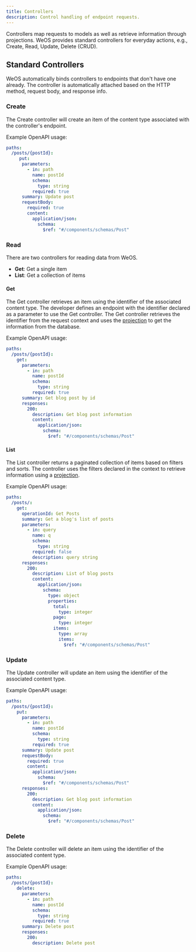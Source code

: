 ```yaml
---
title: Controllers
description: Control handling of endpoint requests.
---
```


[projections]: /docs/concepts/projections

Controllers map requests to models as well as retrieve information through projections. WeOS provides standard controllers for everyday actions, e.g., Create, Read, Update, Delete (CRUD).

## Standard Controllers
WeOS automatically binds controllers to endpoints that don't have one already. The controller is automatically attached based on the HTTP method, request body, and response info.

### Create
The Create controller will create an item of the content type associated with the controller's endpoint.

Example OpenAPI usage:
```yaml
paths:
  /posts/{postId}:
     put:
      parameters:
        - in: path
          name: postId
          schema:
            type: string
          required: true
      summary: Update post
      requestBody:
        required: true
        content:
          application/json:
            schema:
              $ref: "#/components/schemas/Post"
```

### Read
There are two controllers for reading data from WeOS.
- **Get**: Get a single item
- **List**: Get a collection of items

#### Get
The Get controller retrieves an item using the identifier of the associated content
type. The developer defines an endpoint with the identifier declared as a parameter to
use the Get controller. The Get controller retrieves the identifier from the request
context and uses the [projection][projections] to get the information from the database.

Example OpenAPI usage:
```yaml
paths:
  /posts/{postId}:
    get:
      parameters:
        - in: path
          name: postId
          schema:
            type: string
          required: true
      summary: Get blog post by id
      responses:
        200:
          description: Get blog post information
          content:
            application/json:
              schema:
                $ref: "#/components/schemas/Post"
```

#### List
The List controller returns a paginated collection of items based on filters and sorts. The controller uses the filters
declared in the context to retrieve information using a [projection][projections].

Example OpenAPI usage:
```yaml
paths:
  /posts/:
    get:
      operationId: Get Posts
      summary: Get a blog's list of posts
      parameters:
        - in: query
          name: q
          schema:
            type: string
          required: false
          description: query string
      responses:
        200:
          description: List of blog posts
          content:
            application/json:
              schema:
                type: object
                properties:
                  total:
                    type: integer
                  page:
                    type: integer
                  items:
                    type: array
                    items:
                      $ref: "#/components/schemas/Post"
```

### Update
The Update controller will update an item using the identifier of the associated
content type.

Example OpenAPI usage:
```yaml
paths:
  /posts/{postId}:
    put:
      parameters:
        - in: path
          name: postId
          schema:
            type: string
          required: true
      summary: Update post
      requestBody:
        required: true
        content:
          application/json:
            schema:
              $ref: "#/components/schemas/Post"
      responses:
        200:
          description: Get blog post information
          content:
            application/json:
              schema:
                $ref: "#/components/schemas/Post"
```
### Delete
The Delete controller will delete an item using the identifier of the associated
content type.

Example OpenAPI usage:
```yaml
paths:
  /posts/{postId}:
    delete:
      parameters:
        - in: path
          name: postId
          schema:
            type: string
          required: true
      summary: Delete post
      responses:
        200:
          description: Delete post
```

